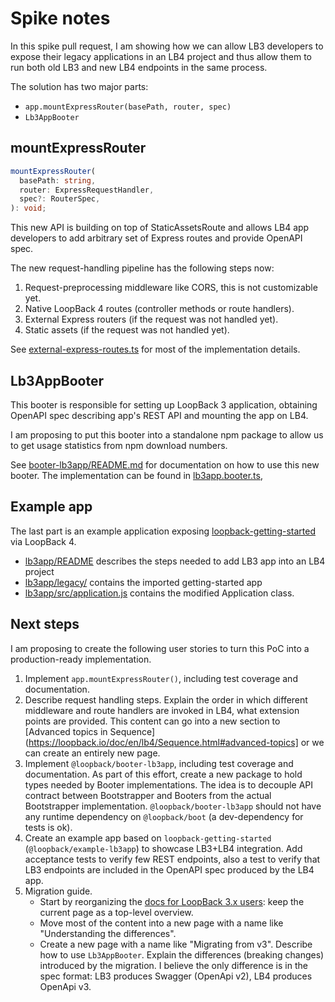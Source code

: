 # Spike notes

In this spike pull request, I am showing how we can allow LB3 developers to
expose their legacy applications in an LB4 project and thus allow them to run
both old LB3 and new LB4 endpoints in the same process.

The solution has two major parts:

- `app.mountExpressRouter(basePath, router, spec)`
- `Lb3AppBooter`

## mountExpressRouter

```ts
mountExpressRouter(
  basePath: string,
  router: ExpressRequestHandler,
  spec?: RouterSpec,
): void;
```

This new API is building on top of StaticAssetsRoute and allows LB4 app
developers to add arbitrary set of Express routes and provide OpenAPI spec.

The new request-handling pipeline has the following steps now:

1. Request-preprocessing middleware like CORS, this is not customizable yet.
2. Native LoopBack 4 routes (controller methods or route handlers).
3. External Express routers (if the request was not handled yet).
4. Static assets (if the request was not handled yet).

See
[external-express-routes.ts](./packages/rest/src/router/external-express-routes.ts)
for most of the implementation details.

## Lb3AppBooter

This booter is responsible for setting up LoopBack 3 application, obtaining
OpenAPI spec describing app's REST API and mounting the app on LB4.

I am proposing to put this booter into a standalone npm package to allow us to
get usage statistics from npm download numbers.

See [booter-lb3app/README.md](./packages/booter-lb3app) for documentation on how
to use this new booter. The implementation can be found in
[lb3app.booter.ts](.//packages/booter-lb3app/src/lb3app.booter.ts),

## Example app

The last part is an example application exposing
[loopback-getting-started](https://github.com/strongloop/loopback-getting-started)
via LoopBack 4.

- [lb3app/README](./examples/lb3app/README.md) describes the steps needed to add
  LB3 app into an LB4 project
- [lb3app/legacy/](./examples/lb3app/legacy) contains the imported
  getting-started app
- [lb3app/src/application.js](./examples/lb3app/src/application.ts) contains the
  modified Application class.

## Next steps

I am proposing to create the following user stories to turn this PoC into a
production-ready implementation.

1. Implement `app.mountExpressRouter()`, including test coverage and
   documentation.
2. Describe request handling steps. Explain the order in which different
   middleware and route handlers are invoked in LB4, what extension points are
   provided. This content can go into a new section to [Advanced topics in
   Sequence](https://loopback.io/doc/en/lb4/Sequence.html#advanced-topics] or we
   can create an entirely new page.
3. Implement `@loopback/booter-lb3app`, including test coverage and
   documentation. As part of this effort, create a new package to hold types
   needed by Booter implementations. The idea is to decouple API contract
   between Bootstrapper and Booters from the actual Bootstrapper implementation.
   `@loopback/booter-lb3app` should not have any runtime dependency on
   `@loopback/boot` (a dev-dependency for tests is ok).
4. Create an example app based on `loopback-getting-started`
   (`@loopback/example-lb3app`) to showcase LB3+LB4 integration. Add acceptance
   tests to verify few REST endpoints, also a test to verify that LB3 endpoints
   are included in the OpenAPI spec produced by the LB4 app.
5. Migration guide.
   - Start by reorganizing the
     [docs for LoopBack 3.x users](https://loopback.io/doc/en/lb4/LoopBack-3.x.html):
     keep the current page as a top-level overview.
   - Move most of the content into a new page with a name like "Understanding
     the differences".
   - Create a new page with a name like "Migrating from v3". Describe how to use
     `Lb3AppBooter`. Explain the differences (breaking changes) introduced by
     the migration. I believe the only difference is in the spec format: LB3
     produces Swagger (OpenApi v2), LB4 produces OpenApi v3.
